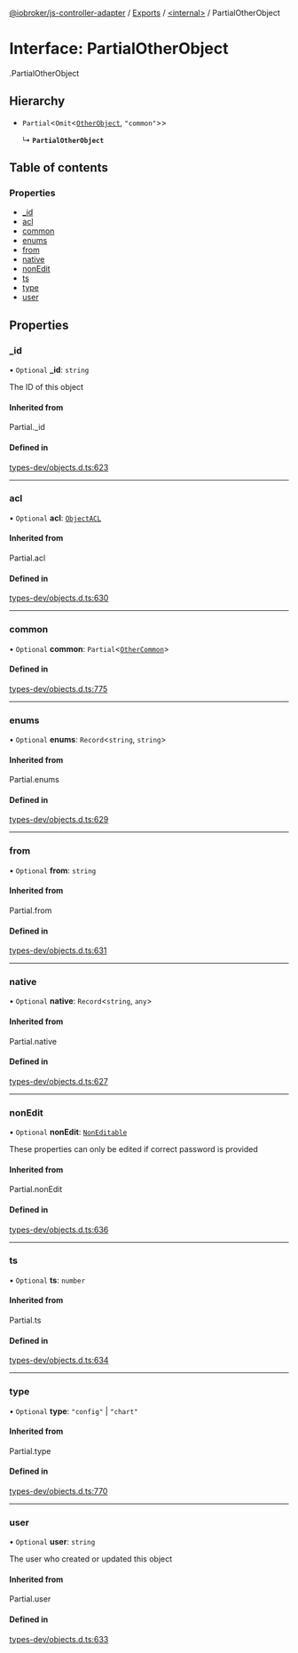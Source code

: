 [@iobroker/js-controller-adapter](../README.md) / [Exports](../modules.md) / [<internal\>](../modules/internal_.md) / PartialOtherObject

# Interface: PartialOtherObject

[<internal>](../modules/internal_.md).PartialOtherObject

## Hierarchy

- `Partial`<`Omit`<[`OtherObject`](internal_.OtherObject.md), ``"common"``\>\>

  ↳ **`PartialOtherObject`**

## Table of contents

### Properties

- [\_id](internal_.PartialOtherObject.md#_id)
- [acl](internal_.PartialOtherObject.md#acl)
- [common](internal_.PartialOtherObject.md#common)
- [enums](internal_.PartialOtherObject.md#enums)
- [from](internal_.PartialOtherObject.md#from)
- [native](internal_.PartialOtherObject.md#native)
- [nonEdit](internal_.PartialOtherObject.md#nonedit)
- [ts](internal_.PartialOtherObject.md#ts)
- [type](internal_.PartialOtherObject.md#type)
- [user](internal_.PartialOtherObject.md#user)

## Properties

### \_id

• `Optional` **\_id**: `string`

The ID of this object

#### Inherited from

Partial.\_id

#### Defined in

[types-dev/objects.d.ts:623](https://github.com/ioBroker/ioBroker.js-controller/blob/7c5470f2/packages/types-dev/objects.d.ts#L623)

___

### acl

• `Optional` **acl**: [`ObjectACL`](internal_.ObjectACL.md)

#### Inherited from

Partial.acl

#### Defined in

[types-dev/objects.d.ts:630](https://github.com/ioBroker/ioBroker.js-controller/blob/7c5470f2/packages/types-dev/objects.d.ts#L630)

___

### common

• `Optional` **common**: `Partial`<[`OtherCommon`](internal_.OtherCommon.md)\>

#### Defined in

[types-dev/objects.d.ts:775](https://github.com/ioBroker/ioBroker.js-controller/blob/7c5470f2/packages/types-dev/objects.d.ts#L775)

___

### enums

• `Optional` **enums**: `Record`<`string`, `string`\>

#### Inherited from

Partial.enums

#### Defined in

[types-dev/objects.d.ts:629](https://github.com/ioBroker/ioBroker.js-controller/blob/7c5470f2/packages/types-dev/objects.d.ts#L629)

___

### from

• `Optional` **from**: `string`

#### Inherited from

Partial.from

#### Defined in

[types-dev/objects.d.ts:631](https://github.com/ioBroker/ioBroker.js-controller/blob/7c5470f2/packages/types-dev/objects.d.ts#L631)

___

### native

• `Optional` **native**: `Record`<`string`, `any`\>

#### Inherited from

Partial.native

#### Defined in

[types-dev/objects.d.ts:627](https://github.com/ioBroker/ioBroker.js-controller/blob/7c5470f2/packages/types-dev/objects.d.ts#L627)

___

### nonEdit

• `Optional` **nonEdit**: [`NonEditable`](internal_.NonEditable.md)

These properties can only be edited if correct password is provided

#### Inherited from

Partial.nonEdit

#### Defined in

[types-dev/objects.d.ts:636](https://github.com/ioBroker/ioBroker.js-controller/blob/7c5470f2/packages/types-dev/objects.d.ts#L636)

___

### ts

• `Optional` **ts**: `number`

#### Inherited from

Partial.ts

#### Defined in

[types-dev/objects.d.ts:634](https://github.com/ioBroker/ioBroker.js-controller/blob/7c5470f2/packages/types-dev/objects.d.ts#L634)

___

### type

• `Optional` **type**: ``"config"`` \| ``"chart"``

#### Inherited from

Partial.type

#### Defined in

[types-dev/objects.d.ts:770](https://github.com/ioBroker/ioBroker.js-controller/blob/7c5470f2/packages/types-dev/objects.d.ts#L770)

___

### user

• `Optional` **user**: `string`

The user who created or updated this object

#### Inherited from

Partial.user

#### Defined in

[types-dev/objects.d.ts:633](https://github.com/ioBroker/ioBroker.js-controller/blob/7c5470f2/packages/types-dev/objects.d.ts#L633)
